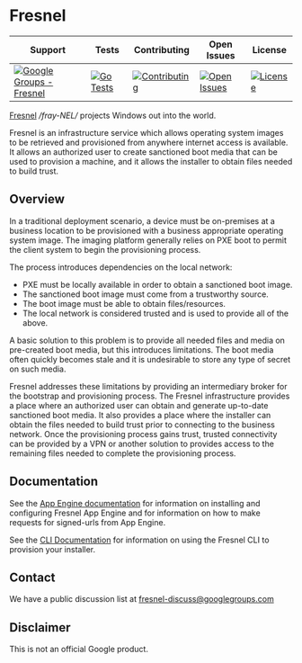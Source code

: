 # Fresnel

<!--* freshness: { owner: '@alexherrero' reviewed: '2020-08-19' } *-->

Support                                                                                                                                          | Tests                                                                                                                                                      | Contributing                                                                                                                            | Open Issues                                                                                                     | License
------------------------------------------------------------------------------------------------------------------------------------------------ | ---------------------------------------------------------------------------------------------------------------------------------------------------------- | --------------------------------------------------------------------------------------------------------------------------------------- | --------------------------------------------------------------------------------------------------------------- | -------
[![Google Groups - Fresnel](https://img.shields.io/badge/Support-Google%20Groups-blue)](https://groups.google.com/forum/#!forum/fresnel-discuss) | [![Go Tests](https://github.com/google/fresnel/workflows/Go%20Tests/badge.svg)](https://github.com/google/fresnel/actions?query=workflow%3A%22Go+Tests%22) | [![Contributing](https://img.shields.io/badge/Contributions-Closed-red)](https://github.com/google/fresnel/blob/master/CONTRIBUTING.md) | [![Open Issues](https://img.shields.io/github/issues/google/fresnel)](https://github.com/google/fresnel/issues) | [![License](https://img.shields.io/badge/License-Apache%202.0-orange.svg)](https://github.com/google/fresnel/blob/master/LICENSE)

[Fresnel](https://en.wikipedia.org/wiki/Fresnel_lens) */fray-NEL/* projects
Windows out into the world.

Fresnel is an infrastructure service which allows operating system images to be
retrieved and provisioned from anywhere internet access is available. It allows
an authorized user to create sanctioned boot media that can be used to provision
a machine, and it allows the installer to obtain files needed to build trust.

## Overview

In a traditional deployment scenario, a device must be on-premises at a business
location to be provisioned with a business appropriate operating system image.
The imaging platform generally relies on PXE boot to permit the client system to
begin the provisioning process.

The process introduces dependencies on the local network:

*   PXE must be locally available in order to obtain a sanctioned boot image.
*   The sanctioned boot image must come from a trustworthy source.
*   The boot image must be able to obtain files/resources.
*   The local network is considered trusted and is used to provide all of the
    above.

A basic solution to this problem is to provide all needed files and media on
pre-created boot media, but this introduces limitations. The boot media often
quickly becomes stale and it is undesirable to store any type of secret on such
media.

Fresnel addresses these limitations by providing an intermediary broker for the
bootstrap and provisioning process. The Fresnel infrastructure provides a place
where an authorized user can obtain and generate up-to-date sanctioned boot
media. It also provides a place where the installer can obtain the files needed
to build trust prior to connecting to the business network. Once the
provisioning process gains trust, trusted connectivity can be provided by a VPN
or another solution to provides access to the remaining files needed to complete
the provisioning process.

## Documentation

See the [App Engine documentation](appengine/README.md) for information on
installing and configuring Fresnel App Engine and for information on how to make
requests for signed-urls from App Engine.

See the [CLI Documentation](cli/README.md) for information on using the Fresnel
CLI to provision your installer.

## Contact

We have a public discussion list at
[fresnel-discuss@googlegroups.com](https://groups.google.com/forum/#!forum/fresnel-discuss)

## Disclaimer

This is not an official Google product.
